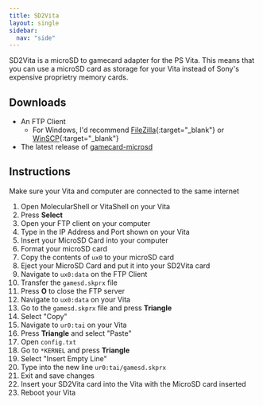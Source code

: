 ```yaml
---
title: SD2Vita
layout: single
sidebar:
  nav: "side"
---
```


SD2Vita is a microSD to gamecard adapter for the PS Vita. This means that you can use a microSD card as storage for your Vita instead of Sony's expensive proprietry memory cards.

## Downloads
- An FTP Client
	- For Windows, I'd recommend [FileZilla](https://filezilla-project.org/){:target="_blank"} or [WinSCP](https://winscp.net/eng/download.php){:target="_blank"}
- The latest release of [gamecard-microsd](/assets/files/gamesd.skprx)

## Instructions
Make sure your Vita and computer are connected to the same internet

1. Open MolecularShell or VitaShell on your Vita
2. Press **Select**
3. Open your FTP client on your computer
4. Type in the IP Address and Port shown on your Vita
5. Insert your MicroSD Card into your computer
6. Format your microSD card
6. Copy the contents of `ux0` to your microSD card
7. Eject your MicroSD Card and put it into your SD2Vita card
8. Navigate to `ux0:data` on the FTP Client
9. Transfer the `gamesd.skprx` file
10. Press **O** to close the FTP server
11. Navigate to `ux0:data` on your Vita
12. Go to the `gamesd.skprx` file and press **Triangle**
13. Select "Copy"
14. Navigate to `ur0:tai` on your Vita
15. Press **Triangle** and select "Paste"
16. Open `config.txt`
17. Go to `*KERNEL` and press **Triangle**
18. Select "Insert Empty Line"
20. Type into the new line `ur0:tai/gamesd.skprx`
21. Exit and save changes
22. Insert your SD2Vita card into the Vita with the MicroSD card inserted
24. Reboot your Vita
